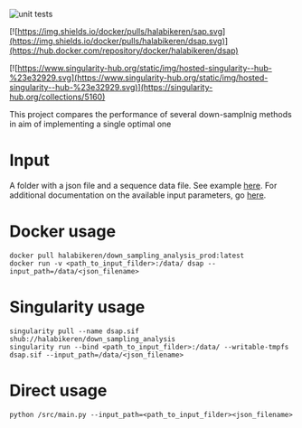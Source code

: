![unit tests](https://github.com/halabikeren/down_sampling_analysis/workflows/unit%20tests/badge.svg)

[![https://img.shields.io/docker/pulls/halabikeren/sap.svg](https://img.shields.io/docker/pulls/halabikeren/dsap.svg)](https://hub.docker.com/repository/docker/halabikeren/dsap)
 
[![https://www.singularity-hub.org/static/img/hosted-singularity--hub-%23e32929.svg](https://www.singularity-hub.org/static/img/hosted-singularity--hub-%23e32929.svg)](https://singularity-hub.org/collections/5160)

This project compares the performance of several down-samplnig methods in aim of implementing a single optimal one

# Input

A folder with a json file and a sequence data file. See example [here](https://github.com/halabikeren/down_sampling_analysis/tree/master/data/test). For additional documentation on the available input parameters, go [here](https://github.com/halabikeren/down_sampling_analysis/blob/master/data/input_json_parameters.txt).

# Docker usage
```
docker pull halabikeren/down_sampling_analysis_prod:latest
docker run -v <path_to_input_filder>:/data/ dsap --input_path=/data/<json_filename>
```


# Singularity usage
```
singularity pull --name dsap.sif shub://halabikeren/down_sampling_analysis
singularity run --bind <path_to_input_filder>:/data/ --writable-tmpfs dsap.sif --input_path=/data/<json_filename>
```

# Direct usage
```
python /src/main.py --input_path=<path_to_input_filder><json_filename>
```



